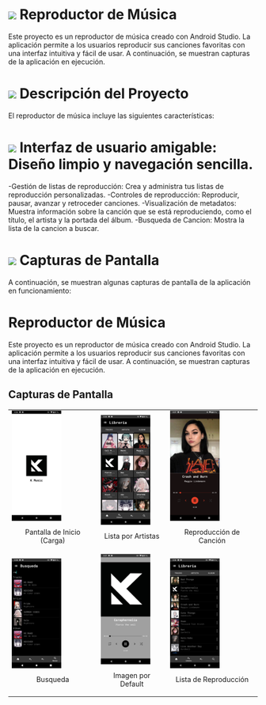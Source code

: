 # <img src="https://raw.githubusercontent.com/SamHerbert/SVG-Loaders/5deed925369e57e9c58ba576ce303466984db501/svg-loaders/bars.svg" width = 15px> Reproductor de Música
Este proyecto es un reproductor de música creado con Android Studio. La aplicación permite a los usuarios reproducir sus canciones favoritas con una interfaz intuitiva y fácil de usar. A continuación, se muestran capturas de la aplicación en ejecución.

# <img src="https://raw.githubusercontent.com/SamHerbert/SVG-Loaders/5deed925369e57e9c58ba576ce303466984db501/svg-loaders/bars.svg" width = 15px> Descripción del Proyecto
El reproductor de música incluye las siguientes características:

# <img src="https://raw.githubusercontent.com/SamHerbert/SVG-Loaders/5deed925369e57e9c58ba576ce303466984db501/svg-loaders/bars.svg" width = 15px> Interfaz de usuario amigable: Diseño limpio y navegación sencilla.
-Gestión de listas de reproducción: Crea y administra tus listas de reproducción personalizadas.
-Controles de reproducción: Reproducir, pausar, avanzar y retroceder canciones.
-Visualización de metadatos: Muestra información sobre la canción que se está reproduciendo, como el título, el artista y la portada del álbum.
-Busqueda de Cancion: Mostra la lista de la cancion a buscar.

# <img src="https://raw.githubusercontent.com/SamHerbert/SVG-Loaders/5deed925369e57e9c58ba576ce303466984db501/svg-loaders/bars.svg" width = 15px> Capturas de Pantalla
A continuación, se muestran algunas capturas de pantalla de la aplicación en funcionamiento:


# Reproductor de Música

Este proyecto es un reproductor de música creado con Android Studio. La aplicación permite a los usuarios reproducir sus canciones favoritas con una interfaz intuitiva y fácil de usar. A continuación, se muestran capturas de la aplicación en ejecución.

## Capturas de Pantalla

<table>
  <tr>
     <td style="text-align: center;">
      <img src="capturas/Screenshot_20230419-003608.png" alt="Búsqueda" style="width:100px; display: flex; justify-content: center;">
      <p>Pantalla de Inicio (Carga) </p>
    </td>
    <td style="text-align: center;">
      <img src="capturas/Screenshot_20230419-003659.png" alt="Artistas" style="width:100px; display: flex; justify-content: center;">
      <p>Lista por Artistas</p>
    </td>
    <td style="text-align: center;">
      <img src="capturas/Screenshot_20230419-003730.png" alt="Reproduccion" style="width:100px; display: flex; justify-content: center;">
      <p>Reproducción de Canción</p>
    </td>
  </tr>
  <tr>
    <td style="text-align: center;">
      <img src="capturas/Screenshot_20230419-003809.png" alt="Configuración" style="width:100px; display: flex; justify-content: center;">
      <p>Busqueda</p>
    </td>
    <td style="text-align: center;">
      <img src="capturas/Screenshot_20230419-003739.png" alt="Biblioteca" style="width:100px; display: flex; justify-content: center;">
      <p>Imagen por Default</p>
    </td>
    <td style="text-align: center;">
        <img src="capturas/Screenshot_20230419-003626.png" alt="Lista" style="width:100px; display: flex; justify-content: center;">
        <p>Lista de Reproducción</p>
      </td>
    </tr>
</table>
